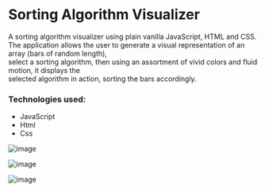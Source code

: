 # Sorting Algorithm Visualizer

A sorting algorithm visualizer using plain vanilla JavaScript, HTML and CSS. <br/>
The application allows the user to generate a visual representation of an array (bars of random length), <br/>
select a sorting algorithm, then using an assortment of vivid colors and fluid motion, it displays the <br/>
selected algorithm in action, sorting the bars accordingly. <br/>

### Technologies used:
- JavaScript
- Html
- Css

![image](https://user-images.githubusercontent.com/56860086/131518074-2d43999b-d7fc-459c-a6e5-080f447f51e8.png)

![image](https://user-images.githubusercontent.com/56860086/131518340-e27b32e3-a70e-4f81-885a-698a9e11ad23.png)

![image](https://user-images.githubusercontent.com/56860086/131518501-30b98e4d-deec-4a5e-b230-9679a6e5c4b7.png)


